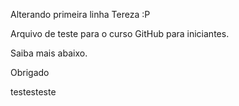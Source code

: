 Alterando primeira linha Tereza :P

Arquivo de teste para o curso GitHub para iniciantes.

Saiba mais abaixo.

Obrigado

testesteste
